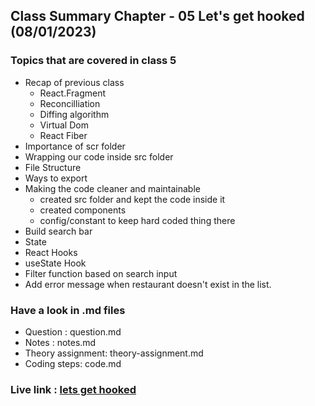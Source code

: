 ## Class Summary Chapter - 05 Let's get hooked (08/01/2023)
### Topics that are covered in class 5
* Recap of previous class
    * React.Fragment
    * Reconcilliation
    * Diffing algorithm
    * Virtual Dom
    * React Fiber
* Importance of scr folder
* Wrapping our code inside src folder
* File Structure
* Ways to export
* Making the code cleaner and maintainable
    * created src folder and kept the code inside it
    * created components
    * config/constant to keep hard coded thing there
* Build search bar
* State
* React Hooks
* useState Hook
* Filter function based on search input
* Add error message when restaurant doesn't exist in the list.
### Have a look in .md files
- Question : question.md
- Notes : notes.md
- Theory assignment: theory-assignment.md
- Coding steps: code.md

### Live link : [lets get hooked](https://wondrous-biscochitos-e76758.netlify.app/)


